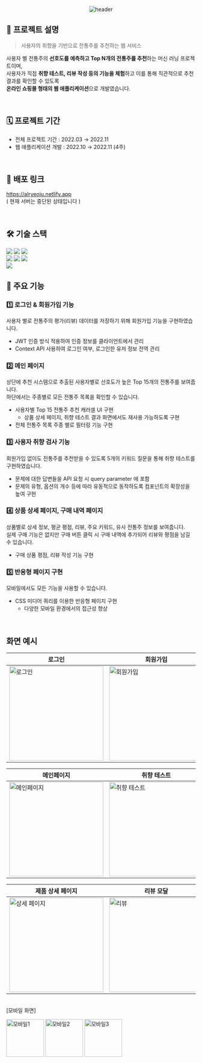 <div align="center">
  
![header](https://capsule-render.vercel.app/api?type=transparent&text=알려주(Alryeoju)&animation=fadeIn&fontColor=7d6767&color=7d6767&height=100)
  
</div>

## 🍶 프로젝트 설명

> 사용자의 취향을 기반으로 전통주를 추천하는 웹 서비스 </br>

사용자 별 전통주의 **선호도를 예측하고 Top N개의 전통주를 추천**하는 머신 러닝 프로젝트이며, </br> 
사용자가 직접 **취향 테스트, 리뷰 작성 등의 기능을 체험**하고 이를 통해 직관적으로 추천 결과를 확인할 수 있도록 </br>
**온라인 쇼핑몰 형태의 웹 애플리케이션**으로 개발였습니다.

</br>

## 🗓️ 프로젝트 기간
- 전체 프로젝트 기간 : 2022.03 → 2022.11
- 웹 애플리케이션 개발 : 2022.10 → 2022.11 (4주)

</br>

## 🔗 배포 링크
https://alryeoju.netlify.app
</br> ( 현재 서버는 중단된 상태입니다 )

</br>

## 🛠️ 기술 스택
<img src="https://img.shields.io/badge/javascript-F7DF1E?style=for-the-badge&logo=javascript&logoColor=black"> <img src="https://img.shields.io/badge/react-61DAFB?style=for-the-badge&logo=react&logoColor=black"> <img src="https://img.shields.io/badge/Axios-5A29E4.svg?style=for-the-badge&logo=Axios&logoColor=white">
</br>
<img src="https://img.shields.io/badge/styledcomponents-DB7093.svg?style=for-the-badge&logo=styled-components&logoColor=white">
<img src="https://img.shields.io/badge/Material%20UI-007FFF?style=for-the-badge&logo=mui&logoColor=white">
<img src="https://img.shields.io/badge/Font_Awesome-339AF0?style=for-the-badge&logo=fontawesome&logoColor=white">
</br>
<img src="https://img.shields.io/badge/Netlify-00C7B7?style=for-the-badge&logo=netlify&logoColor=white">
</br>

## 🌟 주요 기능
### 1️⃣ 로그인 & 회원가입 기능
사용자 별로 전통주의 평가(리뷰) 데이터를 저장하기 위해 회원가입 기능을 구현하였습니다.
- JWT 인증 방식 적용하여 인증 정보를 클라이언트에서 관리
- Context API 사용하여 로그인 여부, 로그인한 유저 정보 전역 관리
  

### 2️⃣ 메인 페이지
상단에 추천 시스템으로 추출된 사용자별로 선호도가 높은 Top 15개의 전통주를 보여줍니다.
</br> 하단에서는 주종별로 모든 전통주 목록을 확인할 수 있습니다.
- 사용자별 Top 15 전통주 추천 캐러셀 UI 구현
    - 상품 상세 페이지, 취향 테스트 결과 화면에서도 재사용 가능하도록 구현
- 전체 전통주 목록 주종 별로 필터링 기능 구현
    

### 3️⃣ 사용자 취향 검사 기능
회원가입 없이도 전통주를 추천받을 수 있도록 5개의 키워드 질문을 통해 취향 테스트를 구현하였습니다.
- 문제에 대한 답변들을 API 요청 시 query parameter 에 포함
- 문제의 유형, 옵션의 개수 등에 따라 유동적으로 동작하도록 컴포넌트의 확장성을 높여 구현
    

### 4️⃣ 상품 상세 페이지, 구매 내역 페이지
상품별로 상세 정보, 평균 평점, 리뷰, 주요 키워드, 유사 전통주 정보를 보여줍니다.
</br> 실제 구매 기능은 없지만 구매 버튼 클릭 시 구매 내역에 추가되어 리뷰와 평점을 남길 수 있습니다.
- 구매 상품 평점, 리뷰 작성 기능 구현

### 5️⃣ 반응형 페이지 구현
모바일에서도 모든 기능을 사용할 수 있습니다.
- CSS 미디어 쿼리를 이용한 반응형 페이지 구현
    - 다양한 모바일 환경에서의 접근성 향상
</br>


## 화면 예시
|로그인|회원가입|
|--------------------|--------------------|
|<img width="250" alt="로그인" src="https://github.com/Team-alryeoju/alryeoju-front/assets/52372820/0fdaa1e1-d59f-4abd-b3d9-d8074654c2b4">|<img width="250" alt="회원가입" src="https://github.com/Team-alryeoju/alryeoju-front/assets/52372820/d7719130-2496-4133-9d7f-942bfdf9dc28">|

|메인페이지|취향 테스트|취향 테스트 결과|
|--------------------|--------------------|--------------------|
|<img width="250" alt="메인페이지" src="https://github.com/Team-alryeoju/alryeoju-front/assets/52372820/61ed7fe9-2515-43d3-ab83-0b67fafbaff1">|<img width="250" alt="취향 테스트" src="https://github.com/Team-alryeoju/alryeoju-front/assets/52372820/3c9e6c6f-4c5f-4723-9cc0-dd6e27f966bc">|<img width="250" alt="취향 테스트 결과" src="https://github.com/Team-alryeoju/alryeoju-front/assets/52372820/13437414-554e-44f0-b8de-a5416272a393">

|제품 상세 페이지|리뷰 모달|
|--------------------|--------------------|
|<img width="250" alt="상세 페이지" src="https://github.com/Team-alryeoju/alryeoju-front/assets/52372820/9a05f523-ad94-4426-847b-45f3c8a3f8f1">|<img width="250" alt="리뷰" src="https://github.com/Team-alryeoju/alryeoju-front/assets/52372820/370ab38f-300a-4912-b1e6-af61e56e48c9">|

</br>
[모바일 화면]

<img width="100" alt="모바일1" src="https://github.com/Team-alryeoju/alryeoju-front/assets/52372820/26d76d6e-ef7d-4dae-8b21-4a9abaf3c194"> <img width="100" alt="모바일2" src="https://github.com/Team-alryeoju/alryeoju-front/assets/52372820/b455eb53-5e3e-4ab5-9416-8fa33704c071"> <img width="100" alt="모바일3" src="https://github.com/Team-alryeoju/alryeoju-front/assets/52372820/5aa4df97-7f21-4104-a48f-fc9aaaec6c8a">


